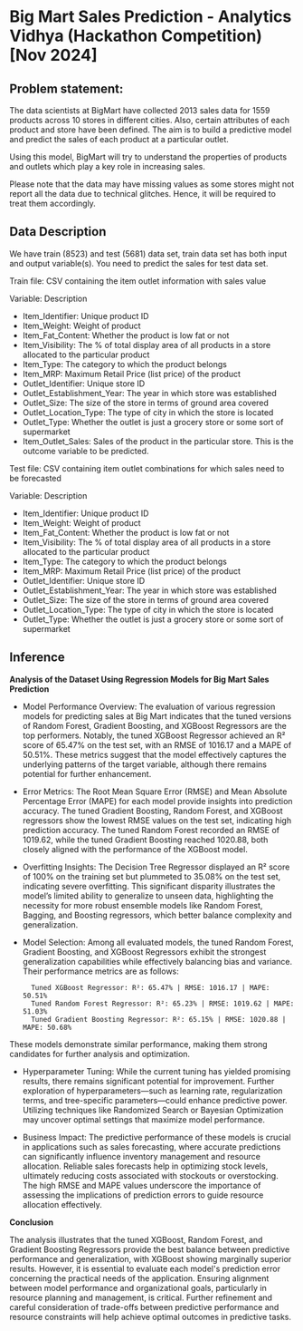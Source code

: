 
# Big Mart Sales Prediction - Analytics Vidhya (Hackathon Competition) [Nov 2024]






## Problem statement:

The data scientists at BigMart have collected 2013 sales data for 1559 products across 10 stores in different cities. Also, certain attributes of each product and store have been defined. The aim is to build a predictive model and predict the sales of each product at a particular outlet.

Using this model, BigMart will try to understand the properties of products and outlets which play a key role in increasing sales.

Please note that the data may have missing values as some stores might not report all the data due to technical glitches. Hence, it will be required to treat them accordingly. 





## Data Description

We have train (8523) and test (5681) data set, train data set has both input and output variable(s). You need to predict the sales for test data set.

Train file: CSV containing the item outlet information with sales value

Variable: Description
- Item_Identifier: Unique product ID
- Item_Weight: Weight of product
- Item_Fat_Content: Whether the product is low fat or not
- Item_Visibility: The % of total display area of all products in a store allocated to the particular product
- Item_Type: The category to which the product belongs
- Item_MRP: Maximum Retail Price (list price) of the product
- Outlet_Identifier: Unique store ID
- Outlet_Establishment_Year: The year in which store was established
- Outlet_Size: The size of the store in terms of ground area covered
- Outlet_Location_Type: The type of city in which the store is located
- Outlet_Type: Whether the outlet is just a grocery store or some sort of supermarket
- Item_Outlet_Sales: Sales of the product in the particular store. This is the outcome variable to be predicted.


Test file: CSV containing item outlet combinations for which sales need to be forecasted

Variable: Description
- Item_Identifier: Unique product ID
- Item_Weight: Weight of product
- Item_Fat_Content: Whether the product is low fat or not
- Item_Visibility: The % of total display area of all products in a store allocated to the particular product
- Item_Type: The category to which the product belongs
- Item_MRP: Maximum Retail Price (list price) of the product
- Outlet_Identifier: Unique store ID
- Outlet_Establishment_Year: The year in which store was established
- Outlet_Size: The size of the store in terms of ground area covered
- Outlet_Location_Type: The type of city in which the store is located
- Outlet_Type: Whether the outlet is just a grocery store or some sort of supermarket


## Inference

**Analysis of the Dataset Using Regression Models for Big Mart Sales Prediction**

* Model Performance Overview: 
The evaluation of various regression models for predicting sales at Big Mart indicates that the tuned versions of Random Forest, Gradient Boosting, and XGBoost Regressors are the top performers. Notably, the tuned XGBoost Regressor achieved an R² score of 65.47% on the test set, with an RMSE of 1016.17 and a MAPE of 50.51%. These metrics suggest that the model effectively captures the underlying patterns of the target variable, although there remains potential for further enhancement.

* Error Metrics: 
The Root Mean Square Error (RMSE) and Mean Absolute Percentage Error (MAPE) for each model provide insights into prediction accuracy. The tuned Gradient Boosting, Random Forest, and XGBoost regressors show the lowest RMSE values on the test set, indicating high prediction accuracy. The tuned Random Forest recorded an RMSE of 1019.62, while the tuned Gradient Boosting reached 1020.88, both closely aligned with the performance of the XGBoost model.

* Overfitting Insights: 
The Decision Tree Regressor displayed an R² score of 100% on the training set but plummeted to 35.08% on the test set, indicating severe overfitting. This significant disparity illustrates the model’s limited ability to generalize to unseen data, highlighting the necessity for more robust ensemble models like Random Forest, Bagging, and Boosting regressors, which better balance complexity and generalization.

* Model Selection: 
Among all evaluated models, the tuned Random Forest, Gradient Boosting, and XGBoost Regressors exhibit the strongest generalization capabilities while effectively balancing bias and variance. Their performance metrics are as follows:

        Tuned XGBoost Regressor: R²: 65.47% | RMSE: 1016.17 | MAPE: 50.51%
        Tuned Random Forest Regressor: R²: 65.23% | RMSE: 1019.62 | MAPE: 51.03%
        Tuned Gradient Boosting Regressor: R²: 65.15% | RMSE: 1020.88 | MAPE: 50.68%
  
These models demonstrate similar performance, making them strong candidates for further analysis and optimization.

* Hyperparameter Tuning: 
While the current tuning has yielded promising results, there remains significant potential for improvement. Further exploration of hyperparameters—such as learning rate, regularization terms, and tree-specific parameters—could enhance predictive power. Utilizing techniques like Randomized Search or Bayesian Optimization may uncover optimal settings that maximize model performance.

* Business Impact: 
The predictive performance of these models is crucial in applications such as sales forecasting, where accurate predictions can significantly influence inventory management and resource allocation. Reliable sales forecasts help in optimizing stock levels, ultimately reducing costs associated with stockouts or overstocking. The high RMSE and MAPE values underscore the importance of assessing the implications of prediction errors to guide resource allocation effectively.

**Conclusion**

The analysis illustrates that the tuned XGBoost, Random Forest, and Gradient Boosting Regressors provide the best balance between predictive performance and generalization, with XGBoost showing marginally superior results. However, it is essential to evaluate each model's prediction error concerning the practical needs of the application. Ensuring alignment between model performance and organizational goals, particularly in resource planning and management, is critical. Further refinement and careful consideration of trade-offs between predictive performance and resource constraints will help achieve optimal outcomes in predictive tasks.
